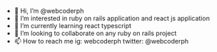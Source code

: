 - 👋 Hi, I’m @webcoderph
- 👀 I’m interested in ruby on rails application and react js application
- 🌱 I’m currently learning react typescript
- 💞️ I’m looking to collaborate on any ruby on rails project
- 📫 How to reach me ig: webcoderph twitter: @webcoderph

<!---
webcoderph/webcoderph is a ✨ special ✨ repository because its `README.md` (this file) appears on your GitHub profile.
You can click the Preview link to take a look at your changes.
--->
